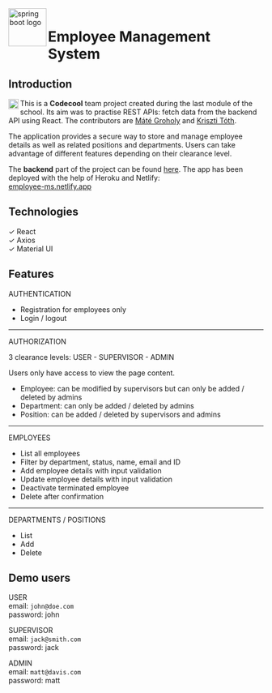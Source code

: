 <img alt="spring boot logo" align="left" src="https://cdn.freelogovectors.net/wp-content/uploads/2018/12/react_logo.png" width="75">

# Employee Management System  

## Introduction
<img alt="spring boot logo" align="left" src="https://coursereport-s3-production.global.ssl.fastly.net/uploads/school/logo/589/original/codecool-logo-symbol.png" width="20">

This is a **Codecool** team project created during the last module of the school. Its aim was to practise REST APIs: fetch data from the backend API using React. The contributors are [Máté Groholy](https://www.linkedin.com/in/mgroholy/) and [Kriszti Tóth](https://www.linkedin.com/in/kriszti-toth/).

The application provides a secure way to store and manage employee details as well as related positions and departments. Users can take advantage of different features depending on their clearance level.

The **backend** part of the project can be found [here](https://github.com/mgroholy/employee-manager-backend). The app has been deployed with the help of Heroku and Netlify:   
[employee-ms.netlify.app](https://employee-ms.netlify.app/)

## Technologies
✓ React   
✓ Axios    
✓ Material UI  

## Features
AUTHENTICATION
- Registration for employees only
- Login / logout

---
AUTHORIZATION

3 clearance levels: USER - SUPERVISOR - ADMIN

Users only have access to view the page content.

- Employee: can be modified by supervisors but can only be added / deleted by admins   
- Department: can only be added / deleted by admins  
- Position: can be added / deleted by supervisors and admins

---
EMPLOYEES
+ List all employees
+ Filter by department, status, name, email and ID
+ Add employee details with input validation
+ Update employee details with input validation
+ Deactivate terminated employee
+ Delete after confirmation
---

DEPARTMENTS / POSITIONS
+ List
+ Add
+ Delete

## Demo users
USER  
email: ```john@doe.com```  
password: john   

SUPERVISOR  
email: ```jack@smith.com```  
password: jack    

ADMIN  
email: ```matt@davis.com```  
password: matt    
